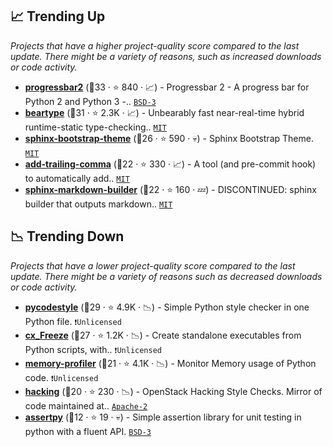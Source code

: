 ## 📈 Trending Up

_Projects that have a higher project-quality score compared to the last update. There might be a variety of reasons, such as increased downloads or code activity._

- <b><a href="https://github.com/wolph/python-progressbar">progressbar2</a></b> (🥈33 ·  ⭐ 840 · 📈) - Progressbar 2 - A progress bar for Python 2 and Python 3 -.. <code><a href="http://bit.ly/3aKzpTv">BSD-3</a></code>
- <b><a href="https://github.com/beartype/beartype">beartype</a></b> (🥈31 ·  ⭐ 2.3K · 📈) - Unbearably fast near-real-time hybrid runtime-static type-checking.. <code><a href="http://bit.ly/34MBwT8">MIT</a></code>
- <b><a href="https://github.com/ryan-roemer/sphinx-bootstrap-theme">sphinx-bootstrap-theme</a></b> (🥉26 ·  ⭐ 590 · 💀) - Sphinx Bootstrap Theme. <code><a href="http://bit.ly/34MBwT8">MIT</a></code> <code><img src="https://www.sphinx-doc.org/en/master/_static/favicon.svg" style="display:inline;" width="13" height="13"></code>
- <b><a href="https://github.com/asottile/add-trailing-comma">add-trailing-comma</a></b> (🥉22 ·  ⭐ 330 · 📈) - A tool (and pre-commit hook) to automatically add.. <code><a href="http://bit.ly/34MBwT8">MIT</a></code>
- <b><a href="https://github.com/clayrisser/sphinx-markdown-builder">sphinx-markdown-builder</a></b> (🥉22 ·  ⭐ 160 · 💤) - DISCONTINUED: sphinx builder that outputs markdown.. <code><a href="http://bit.ly/34MBwT8">MIT</a></code> <code><img src="https://www.sphinx-doc.org/en/master/_static/favicon.svg" style="display:inline;" width="13" height="13"></code>

## 📉 Trending Down

_Projects that have a lower project-quality score compared to the last update. There might be a variety of reasons such as decreased downloads or code activity._

- <b><a href="https://github.com/PyCQA/pycodestyle">pycodestyle</a></b> (🥈29 ·  ⭐ 4.9K · 📉) - Simple Python style checker in one Python file. <code>❗Unlicensed</code>
- <b><a href="https://github.com/marcelotduarte/cx_Freeze">cx_Freeze</a></b> (🥉27 ·  ⭐ 1.2K · 📉) - Create standalone executables from Python scripts, with.. <code>❗Unlicensed</code>
- <b><a href="https://github.com/pythonprofilers/memory_profiler">memory-profiler</a></b> (🥉21 ·  ⭐ 4.1K · 📉) - Monitor Memory usage of Python code. <code>❗Unlicensed</code>
- <b><a href="https://github.com/openstack/hacking">hacking</a></b> (🥉20 ·  ⭐ 230 · 📉) - OpenStack Hacking Style Checks. Mirror of code maintained at.. <code><a href="http://bit.ly/3nYMfla">Apache-2</a></code> <code><img src="https://cdn.iconscout.com/icon/free/png-256/8-eight-digital-number-numerical-numbers-36025.png" style="display:inline;" width="13" height="13"></code>
- <b><a href="https://github.com/ActivisionGameScience/assertpy">assertpy</a></b> (🥉12 ·  ⭐ 19 · 💀) - Simple assertion library for unit testing in python with a fluent API. <code><a href="http://bit.ly/3aKzpTv">BSD-3</a></code>

